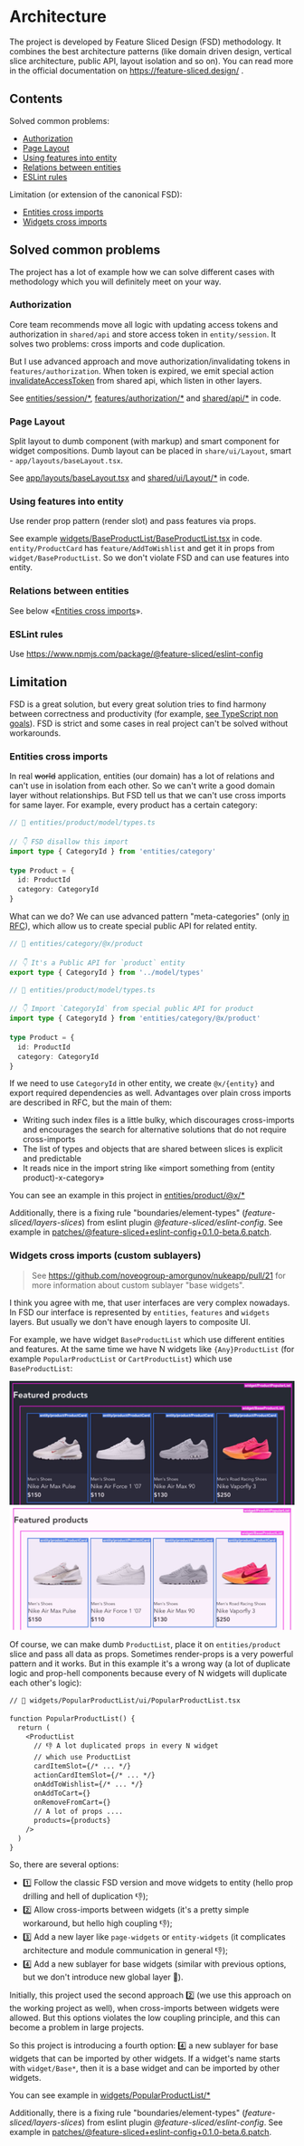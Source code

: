 # Architecture

The project is developed by Feature Sliced Design (FSD) methodology. It combines the best architecture patterns (like domain driven design, vertical slice architecture, public API, layout isolation and so on). You can read more in the official documentation on https://feature-sliced.design/ .

## Contents

Solved common problems:

- [Authorization](#Authorization)
- [Page Layout](#Page-Layout)
- [Using features into entity](#Using-features-into-entity)
- [Relations between entities](#Relations-between-entities)
- [ESLint rules](#ESLint-rules)

Limitation (or extension of the canonical FSD):

- [Entities cross imports](#Entities-cross-imports)
- [Widgets cross imports](#Widgets-cross-imports-custom-sublayers)

## Solved common problems

The project has a lot of example how we can solve different cases with methodology which you will definitely meet on your way.

### Authorization

Core team recommends move all logic with updating access tokens and authorization in `shared/api` and store access token in `entity/session`. It solves two problems: cross imports and code duplication.

But I use advanced approach and move authorization/invalidating tokens in `features/authorization`. When token is expired, we emit special action [invalidateAccessToken](https://github.com/noveogroup-amorgunov/nukeapp/blob/main/src/shared/api/baseQueryWithReauth.ts#L36) from shared api, which listen in other layers.

See [entities/session/\*](https://github.com/noveogroup-amorgunov/nukeapp/tree/main/src/entities/session), [features/authorization/\*](https://github.com/noveogroup-amorgunov/nukeapp/tree/main/src/features/authentication) and [shared/api/\*](https://github.com/noveogroup-amorgunov/nukeapp/tree/main/src/shared/api) in code.

### Page Layout

Split layout to dumb component (with markup) and smart component for widget compositions. Dumb layout can be placed in `share/ui/Layout`, smart - `app/layouts/baseLayout.tsx`.

See [app/layouts/baseLayout.tsx](https://github.com/noveogroup-amorgunov/nukeapp/blob/main/src/app/layouts/baseLayout.tsx) and [shared/ui/Layout/\*](https://github.com/noveogroup-amorgunov/nukeapp/tree/main/src/shared/ui/Layout) in code.

### Using features into entity

Use render prop pattern (render slot) and pass features via props.

See example [widgets/BaseProductList/BaseProductList.tsx](https://github.com/noveogroup-amorgunov/nukeapp/blob/main/src/widgets/BaseProductList/ui/BaseProductList.tsx) in code. `entity/ProductCard` has `feature/AddToWishlist` and get it in props from `widget/BaseProductList`. So we don't violate FSD and can use features into entity.

### Relations between entities

See below «[Entities cross imports](#Entities-cross-imports)».

### ESLint rules

Use https://www.npmjs.com/package/@feature-sliced/eslint-config

## Limitation

FSD is a great solution, but every great solution tries to find harmony between correctness and productivity (for example, [see TypeScript non goals](https://github.com/Microsoft/TypeScript/wiki/TypeScript-Design-Goals)). FSD is strict and some cases in real project can't be solved without workarounds.

### Entities cross imports

In real ~~world~~ application, entities (our domain) has a lot of relations and can't use in isolation from each other. So we can't write a good domain layer without relationships. But FSD tell us that we can't use cross imports for same layer. For example, every product has a certain category:

```ts
// 📁 entities/product/model/types.ts

// 👇 FSD disallow this import
import type { CategoryId } from 'entities/category'

type Product = {
  id: ProductId
  category: CategoryId
}
```

What can we do? We can use advanced pattern "meta-categories" (only [in RFC](https://github.com/feature-sliced/documentation/discussions/390#discussioncomment-5570073)), which allow us to create special public API for related entity.

```ts
// 📁 entities/category/@x/product

// 👇 It's a Public API for `product` entity
export type { CategoryId } from '../model/types'
```

```ts
// 📁 entities/product/model/types.ts

// 👇 Import `CategoryId` from special public API for product
import type { CategoryId } from 'entities/category/@x/product'

type Product = {
  id: ProductId
  category: CategoryId
}
```

If we need to use `CategoryId` in other entity, we create `@x/{entity}` and export required dependencies as well. Advantages over plain cross imports are described in RFC, but the main of them:

- Writing such index files is a little bulky, which discourages cross-imports and encourages the search for alternative solutions that do not require cross-imports
- The list of types and objects that are shared between slices is explicit and predictable
- It reads nice in the import string like «import something from (entity product)-x-category»

You can see an example in this project in [entities/product/@x/\*](https://github.com/noveogroup-amorgunov/nukeapp/tree/main/src/entities/product/%40x)

Additionally, there is a fixing rule "boundaries/element-types" (_feature-sliced/layers-slices_) from eslint plugin _@feature-sliced/eslint-config_. See example in [patches/@feature-sliced+eslint-config+0.1.0-beta.6.patch](https://github.com/noveogroup-amorgunov/nukeapp/blob/main/patches/%40feature-sliced%2Beslint-config%2B0.1.0-beta.6.patch).

### Widgets cross imports (custom sublayers)

> See https://github.com/noveogroup-amorgunov/nukeapp/pull/21 for more information about custom sublayer "base widgets".

I think you agree with me, that user interfaces are very complex nowadays. In FSD our interface is represented by `entities`, `features` and `widgets` layers. But usually we don't have enough layers to composite UI.

For example, we have widget `BaseProductList` which use different entities and features. At the same time we have N widgets like `{Any}ProductList` (for example `PopularProductList` or `CartProductList`) which use `BaseProductList`:

![](../example-cross-imports@dark.jpg#gh-dark-mode-only) ![](../example-cross-imports@light.jpg#gh-light-mode-only)

Of course, we can make dumb `ProductList`, place it on `entities/product` slice and pass all data as props. Sometimes render-props is a very powerful pattern and it works. But in this example it's a wrong way (a lot of duplicate logic and prop-hell components because every of N widgets will duplicate each other's logic):

```tsx
// 📁 widgets/PopularProductList/ui/PopularProductList.tsx

function PopularProductList() {
  return (
    <ProductList
      // 👎 A lot duplicated props in every N widget
      // which use ProductList
      cardItemSlot={/* ... */}
      actionCardItemSlot={/* ... */}
      onAddToWishlist={/* ... */}
      onAddToCart={}
      onRemoveFromCart={}
      // A lot of props ....
      products={products}
    />
  )
}
```

So, there are several options:

- 1️⃣ Follow the classic FSD version and move widgets to entity (hello prop drilling and hell of duplication 👎);
- 2️⃣ Allow cross-imports between widgets (it's a pretty simple workaround, but hello high coupling 👎);
- 3️⃣ Add a new layer like `page-widgets` or `entity-widgets` (it complicates architecture and module communication in general 👎);
- 4️⃣ Add a new sublayer for base widgets (similar with previous options, but we don't introduce new global layer 🤔).

Initially, this project used the second approach 2️⃣ (we use this approach on the working project as well), when cross-imports between widgets were allowed. But this options violates the low coupling principle, and this can become a problem in large projects.

So this project is introducing a fourth option: 4️⃣ a new sublayer for base widgets that can be imported by other widgets. If a widget's name starts with `widget/Base*`, then it is a base widget and can be imported by other widgets.

You can see example in [widgets/PopularProductList/\*](https://github.com/noveogroup-amorgunov/nukeapp/blob/main/src/widgets/ProductPopularList/ui/ProductPopularList.tsx#L10)

Additionally, there is a fixing rule "boundaries/element-types" (_feature-sliced/layers-slices_) from eslint plugin _@feature-sliced/eslint-config_. See example in [patches/@feature-sliced+eslint-config+0.1.0-beta.6.patch](https://github.com/noveogroup-amorgunov/nukeapp/blob/main/patches/%40feature-sliced%2Beslint-config%2B0.1.0-beta.6.patch).
